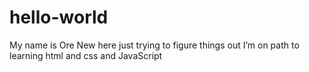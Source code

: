 # hello-world

My name is Ore
New here just trying to figure things out
I’m on path to learning html and css and JavaScript 
